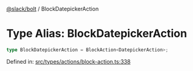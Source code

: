 [@slack/bolt](../index.md) / BlockDatepickerAction

# Type Alias: BlockDatepickerAction

```ts
type BlockDatepickerAction = BlockAction<DatepickerAction>;
```

Defined in: [src/types/actions/block-action.ts:338](https://github.com/slackapi/bolt-js/blob/main/src/types/actions/block-action.ts#L338)
